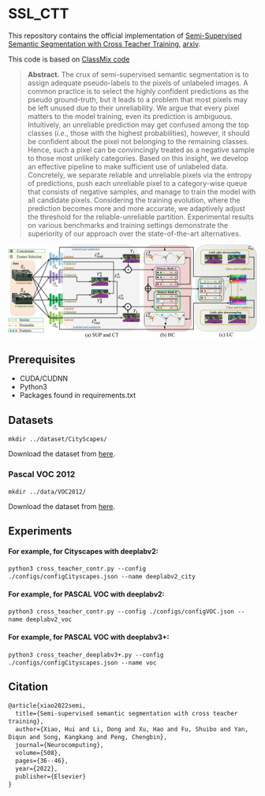 # SSL_CTT

This repository contains the official implementation of [Semi-Supervised Semantic Segmentation with Cross Teacher Training](https://www.sciencedirect.com/science/article/abs/pii/S0925231222010384),  [arxiv]().

This code is based on [ClassMix code](https://github.com/WilhelmT/ClassMix)



> **Abstract.** The crux of semi-supervised semantic segmentation is to assign adequate pseudo-labels to the pixels of unlabeled images. A common practice is to select the highly confident predictions as the pseudo ground-truth, but it leads to a problem that most pixels may be left unused due to their unreliability. We argue that every pixel matters to the model training, even its prediction is ambiguous. Intuitively, an unreliable prediction may get confused among the top classes (*i.e*., those with the highest probabilities), however, it should be confident about the pixel not belonging to the remaining classes. Hence, such a pixel can be convincingly treated as a negative sample to those most unlikely categories. Based on this insight, we develop an effective pipeline to make sufficient use of unlabeled data. Concretely, we separate reliable and unreliable pixels via the entropy of predictions, push each unreliable pixel to a category-wise queue that consists of negative samples, and manage to train the model with all candidate pixels. Considering the training evolution, where the prediction becomes more and more accurate, we adaptively adjust the threshold for the reliable-unreliable partition. Experimental results on various benchmarks and training settings demonstrate the superiority of our approach over the state-of-the-art alternatives.

[![img](https://github.com/1181110317/SSL_CTT/blob/main/img/pipeline.jpg)](https://github.com/1181110317/SSL_CTT/blob/main/img/pipeline.jpg)

## Prerequisites

- CUDA/CUDNN
- Python3
- Packages found in requirements.txt

## Datasets

```
mkdir ../dataset/CityScapes/
```

Download the dataset from [here](https://www.cityscapes-dataset.com/).

### Pascal VOC 2012

```
mkdir ../data/VOC2012/
```

Download the dataset from [here](http://host.robots.ox.ac.uk/pascal/VOC/voc2012/).

## Experiments

#### For example, for Cityscapes with deeplabv2:

```
python3 cross_teacher_contr.py --config ./configs/configCityscapes.json --name deeplabv2_city
```

#### For example, for PASCAL VOC with deeplabv2:

```
python3 cross_teacher_contr.py --config ./configs/configVOC.json --name deeplabv2_voc
```

#### For example, for PASCAL VOC with deeplabv3+:

```
python3 cross_teacher_deeplabv3+.py --config ./configs/configCityscapes.json --name voc
```

## Citation

```
@article{xiao2022semi,
  title={Semi-supervised semantic segmentation with cross teacher training},
  author={Xiao, Hui and Li, Dong and Xu, Hao and Fu, Shuibo and Yan, Diqun and Song, Kangkang and Peng, Chengbin},
  journal={Neurocomputing},
  volume={508},
  pages={36--46},
  year={2022},
  publisher={Elsevier}
}
```

